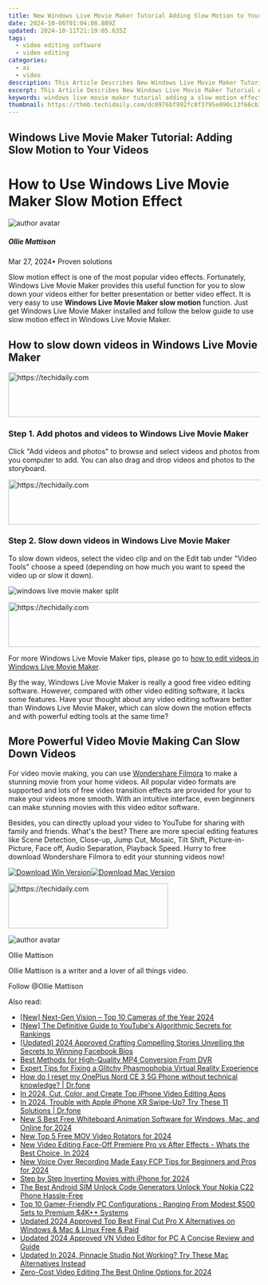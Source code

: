 ```yaml
---
title: New Windows Live Movie Maker Tutorial Adding Slow Motion to Your Videos for 2024
date: 2024-10-06T01:04:08.889Z
updated: 2024-10-11T21:19:05.635Z
tags: 
  - video editing software
  - video editing
categories: 
  - ai
  - video
description: This Article Describes New Windows Live Movie Maker Tutorial Adding Slow Motion to Your Videos for 2024
excerpt: This Article Describes New Windows Live Movie Maker Tutorial Adding Slow Motion to Your Videos for 2024
keywords: windows live movie maker tutorial adding a slow motion effect to your videos,windows live movie maker tutorial adding slow motion to your videos,windows live movie maker tutorial splitting videos made easy,video editing made easy a windows movie maker tutorial for all,windows live movie maker tutorial creating stunning slow motion videos,take your videos to the next level using slow motion in windows live movie maker 2023,make your videos epic how to add slow motion in windows live movie maker
thumbnail: https://thmb.techidaily.com/dc0976bf992fc8f3795e090c13f66cb1c6f1455915fe3cbbbf65ceba836d3f9e.jpg
---
```


## Windows Live Movie Maker Tutorial: Adding Slow Motion to Your Videos

# How to Use Windows Live Movie Maker Slow Motion Effect

![author avatar](https://images.wondershare.com/filmora/article-images/ollie-mattison.jpg)

##### Ollie Mattison

 Mar 27, 2024• Proven solutions

Slow motion effect is one of the most popular video effects. Fortunately, Windows Live Movie Maker provides this useful function for you to slow down your videos either for better presentation or better video effect. It is very easy to use **Windows Live Movie Maker slow motion** function. Just get Windows Live Movie Maker installed and follow the below guide to use slow motion effect in Windows Live Movie Maker.

## How to slow down videos in Windows Live Movie Maker

<!-- affiliate ads begin -->
<a href="https://aligracehair.sjv.io/c/5597632/2027181/19272" target="_top" id="2027181">
  <img src="//a.impactradius-go.com/display-ad/19272-2027181" border="0" alt="https://techidaily.com" width="728" height="90"/>
</a>
<img height="0" width="0" src="https://aligracehair.sjv.io/i/5597632/2027181/19272" style="position:absolute;visibility:hidden;" border="0" />
<!-- affiliate ads end -->

### Step 1\. Add photos and videos to Windows Live Movie Maker

Click "Add videos and photos" to browse and select videos and photos from you computer to add. You can also drag and drop videos and photos to the storyboard.

<!-- affiliate ads begin -->
<a href="https://appsumo.8odi.net/c/5597632/2043593/7443" target="_top" id="2043593">
  <img src="//a.impactradius-go.com/display-ad/7443-2043593" border="0" alt="https://techidaily.com" width="728" height="90"/>
</a>
<img height="0" width="0" src="https://appsumo.8odi.net/i/5597632/2043593/7443" style="position:absolute;visibility:hidden;" border="0" />
<!-- affiliate ads end -->

### Step 2\. Slow down videos in Windows Live Movie Maker

To slow down videos, select the video clip and on the Edit tab under "Video Tools" choose a speed (depending on how much you want to speed the video up or slow it down).

![windows live movie maker split](https://images.wondershare.com/topic/video-editing/windows-live-movie-maker-speed.jpg)

<!-- affiliate ads begin -->
<a href="https://laganoo.pxf.io/c/5597632/1484939/16446" target="_top" id="1484939">
  <img src="//a.impactradius-go.com/display-ad/16446-1484939" border="0" alt="https://techidaily.com" width="728" height="90"/>
</a>
<img height="0" width="0" src="https://laganoo.pxf.io/i/5597632/1484939/16446" style="position:absolute;visibility:hidden;" border="0" />
<!-- affiliate ads end -->

For more Windows Live Movie Maker tips, please go to [how to edit videos in Windows Live Movie Maker](https://tools.techidaily.com/wondershare/filmora/download/).

By the way, Windows Live Movie Maker is really a good free video editing software. However, compared with other video editing software, it lacks some features. Have your thought about any video editing software better than Windows Live Movie Maker, which can slow down the motion effects and with powerful edting tools at the same time?

## More Powerful Video Movie Making Can Slow Down Videos

For video movie making, you can use [Wondershare Filmora](https://tools.techidaily.com/wondershare/filmora/download/) to make a stunning movie from your home videos. All popular video formats are supported and lots of free video transition effects are provided for your to make your videos more smooth. With an intuitive interface, even beginners can make stunning movies with this video editor software.

Besides, you can directly upload your video to YouTube for sharing with family and friends. What's the best? There are more special editing features like Scene Detection, Close-up, Jump Cut, Mosaic, Tilt Shift, Picture-in-Picture, Face off, Audio Separation, Playback Speed. Hurry to free download Wondershare Filmora to edit your stunning videos now!

[![Download Win Version](https://images.wondershare.com/filmora/article-images/download-btn-win.jpg)](https://tools.techidaily.com/wondershare/filmora/download/)[![Download Mac Version](https://images.wondershare.com/filmora/article-images/download-btn-mac.jpg)](https://tools.techidaily.com/wondershare/filmora/download/)

<!-- affiliate ads begin -->
<a href="https://aligracehair.sjv.io/c/5597632/2135401/19272" target="_top" id="2135401">
  <img src="//a.impactradius-go.com/display-ad/19272-2135401" border="0" alt="https://techidaily.com" width="320" height="90"/>
</a>
<img height="0" width="0" src="https://aligracehair.sjv.io/i/5597632/2135401/19272" style="position:absolute;visibility:hidden;" border="0" />
<!-- affiliate ads end -->

![author avatar](https://images.wondershare.com/filmora/article-images/ollie-mattison.jpg)

Ollie Mattison

Ollie Mattison is a writer and a lover of all things video.

Follow @Ollie Mattison

<ins class="adsbygoogle"
      style="display:block"
      data-ad-client="ca-pub-7571918770474297"
      data-ad-slot="8358498916"
      data-ad-format="auto"
      data-full-width-responsive="true"></ins>

<span class="atpl-alsoreadstyle">Also read:</span>
<div><ul>
<li><a href="https://article-files.techidaily.com/new-next-gen-vision-top-10-cameras-of-the-year-2024/"><u>[New] Next-Gen Vision – Top 10 Cameras of the Year 2024</u></a></li>
<li><a href="https://facebook-video-share.techidaily.com/new-the-definitive-guide-to-youtubes-algorithmic-secrets-for-rankings/"><u>[New] The Definitive Guide to YouTube's Algorithmic Secrets for Rankings</u></a></li>
<li><a href="https://facebook-videos.techidaily.com/updated-2024-approved-crafting-compelling-stories-unveiling-the-secrets-to-winning-facebook-bios/"><u>[Updated] 2024 Approved Crafting Compelling Stories Unveiling the Secrets to Winning Facebook Bios</u></a></li>
<li><a href="https://some-approaches.techidaily.com/best-methods-for-high-quality-mp4-conversion-from-dvr/"><u>Best Methods for High-Quality MP4 Conversion From DVR</u></a></li>
<li><a href="https://win-answers.techidaily.com/expert-tips-for-fixing-a-glitchy-phasmophobia-virtual-reality-experience/"><u>Expert Tips for Fixing a Glitchy Phasmophobia Virtual Reality Experience</u></a></li>
<li><a href="https://techidaily.com/how-do-i-reset-my-oneplus-nord-ce-3-5g-phone-without-technical-knowledge-drfone-by-drfone-reset-android-reset-android/"><u>How do I reset my OnePlus Nord CE 3 5G Phone without technical knowledge? | Dr.fone</u></a></li>
<li><a href="https://ai-vdieo-software.techidaily.com/in-2024-cut-color-and-create-top-iphone-video-editing-apps/"><u>In 2024, Cut, Color, and Create Top iPhone Video Editing Apps</u></a></li>
<li><a href="https://iphone-unlock.techidaily.com/in-2024-trouble-with-apple-iphone-xr-swipe-up-try-these-11-solutions-drfone-by-drfone-ios/"><u>In 2024, Trouble with Apple iPhone XR Swipe-Up? Try These 11 Solutions | Dr.fone</u></a></li>
<li><a href="https://ai-video-tools.techidaily.com/new-s-best-free-whiteboard-animation-software-for-windows-mac-and-online-for-2024/"><u>New S Best Free Whiteboard Animation Software for Windows, Mac, and Online for 2024</u></a></li>
<li><a href="https://ai-video-tools.techidaily.com/new-top-5-free-mov-video-rotators-for-2024/"><u>New Top 5 Free MOV Video Rotators for 2024</u></a></li>
<li><a href="https://ai-video-tools.techidaily.com/new-video-editing-face-off-premiere-pro-vs-after-effects-whats-the-best-choice-in-2024/"><u>New Video Editing Face-Off Premiere Pro vs After Effects - Whats the Best Choice, In 2024</u></a></li>
<li><a href="https://ai-video-tools.techidaily.com/new-voice-over-recording-made-easy-fcp-tips-for-beginners-and-pros-for-2024/"><u>New Voice Over Recording Made Easy FCP Tips for Beginners and Pros for 2024</u></a></li>
<li><a href="https://extra-skills.techidaily.com/step-by-step-inverting-movies-with-iphone-for-2024/"><u>Step by Step Inverting Movies with iPhone for 2024</u></a></li>
<li><a href="https://sim-unlock.techidaily.com/the-best-android-sim-unlock-code-generators-unlock-your-nokia-c22-phone-hassle-free-by-drfone-android/"><u>The Best Android SIM Unlock Code Generators Unlock Your Nokia C22 Phone Hassle-Free</u></a></li>
<li><a href="https://ai-video-tools.techidaily.com/top-10-gamer-friendly-pc-configurations-ranging-from-modest-500-sets-to-premium-4kplusplus-systems/"><u>Top 10 Gamer-Friendly PC Configurations : Ranging From Modest $500 Sets to Premium $4K++ Systems</u></a></li>
<li><a href="https://ai-video-tools.techidaily.com/updated-2024-approved-top-best-final-cut-pro-x-alternatives-on-windows-and-mac-and-linux-free-and-paid/"><u>Updated 2024 Approved Top Best Final Cut Pro X Alternatives on Windows & Mac & Linux Free & Paid</u></a></li>
<li><a href="https://ai-video-tools.techidaily.com/updated-2024-approved-vn-video-editor-for-pc-a-concise-review-and-guide/"><u>Updated 2024 Approved VN Video Editor for PC A Concise Review and Guide</u></a></li>
<li><a href="https://ai-video-tools.techidaily.com/updated-in-2024-pinnacle-studio-not-working-try-these-mac-alternatives-instead/"><u>Updated In 2024, Pinnacle Studio Not Working? Try These Mac Alternatives Instead</u></a></li>
<li><a href="https://ai-video-tools.techidaily.com/zero-cost-video-editing-the-best-online-options-for-2024/"><u>Zero-Cost Video Editing The Best Online Options for 2024</u></a></li>
</ul></div>


